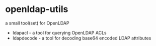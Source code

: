 # openldap-utils
a small tool(set) for OpenLDAP 
- ldapacl - a tool for querying OpenLDAP ACLs
- ldapdecode - a tool for decoding base64 encoded LDAP attributes
